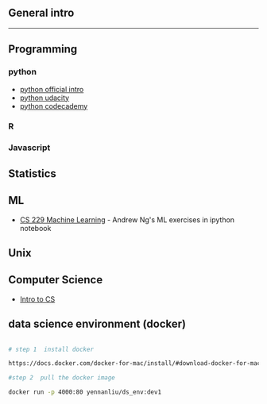 
## General intro 

---
## Programming 
### python 
* [python official intro](https://docs.python.org/3/tutorial/)
* [python udacity](https://www.udacity.com/course/introduction-to-python--ud1110)
* [python codecademy](https://www.codecademy.com/learn/learn-python)

### R 
### Javascript 
## Statistics 
## ML 
* [CS 229 Machine Learning](https://github.com/JWarmenhoven/Coursera-Machine-Learning) - Andrew Ng's ML exercises in ipython notebook 

## Unix 
## Computer Science 
* [Intro to CS](https://github.com/ossu/computer-science)



## data science environment (docker)

```bash

# step 1  install docker 

https://docs.docker.com/docker-for-mac/install/#download-docker-for-mac

#step 2  pull the docker image 

docker run -p 4000:80 yennanliu/ds_env:dev1 

```


